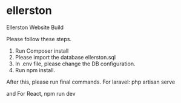 # ellerston
Ellerston Website Build

Please follow these steps.
1. Run Composer install
2. Please import the database ellerston.sql
3. In .env file, please change the DB configuration.
4. Run npm install.

After this, please run final commands.
For laravel:
php artisan serve

and For React,
npm run dev